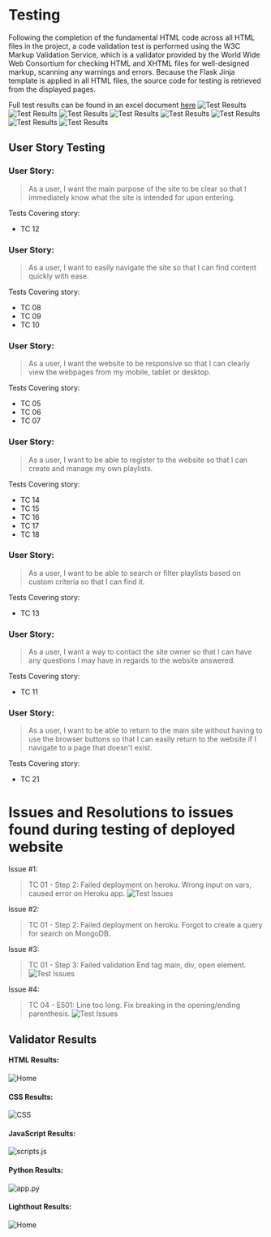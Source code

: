# Testing

Following the completion of the fundamental HTML code across all HTML files in the project, a code
validation test is performed using the W3C Markup Validation Service, which is a validator provided
by the World Wide Web Consortium for checking HTML and XHTML files for well-designed markup,
scanning any warnings and errors. Because the Flask Jinja template is applied in all HTML files, the
source code for testing is retrieved from the displayed pages.

Full test results can be found in an excel document [here](testing/test_results.xlsx)
![Test Results](Testing/TC-01.png)
![Test Results](Testing/TC-02-04.png)
![Test Results](Testing/TC-05-07.png)
![Test Results](Testing/TC-08-10.png)
![Test Results](Testing/TC-11-13.png)
![Test Results](Testing/TC-14-16.png)
![Test Results](Testing/TC-17-18.png)
![Test Results](Testing/TC-19-21.png)

## User Story Testing

### User Story:
> As a user, I want the main purpose of the site to be clear so that I immediately know what the site is intended for upon entering.

Tests Covering story:
* TC 12

### User Story:
> As a user, I want to easily navigate the site so that I can find content quickly with ease.

Tests Covering story:
* TC 08
* TC 09
* TC 10

### User Story:
> As a user, I want the website to be responsive so that I can clearly view the webpages from my mobile, tablet or desktop.

Tests Covering story:
* TC 05
* TC 06
* TC 07

### User Story:
> As a user, I want to be able to register to the website so that I can create and manage my own playlists.

Tests Covering story:
* TC 14
* TC 15
* TC 16
* TC 17
* TC 18

### User Story:
> As a user, I want to be able to search or filter playlists based on custom criteria so that I can find it.

Tests Covering story:
* TC 13

### User Story:
> As a user, I want a way to contact the site owner so that I can have any questions I may have in regards to the website answered.

Tests Covering story:
* TC 11

### User Story:
> As a user, I want to be able to return to the main site without having to use the browser buttons so that I can easily return to the website if I navigate to a page that doesn't exist.

Tests Covering story:
* TC 21

# Issues and Resolutions to issues found during testing of deployed website

Issue #1: 
> TC 01 - Step 2: Failed deployment on heroku. Wrong input on vars, caused error on Heroku app.
![Test Issues](Testing/Pymongo_NOQUERY.png)

Issue #2: 
> TC 01 - Step 2: Failed deployment on heroku. Forgot to create a query for search on MongoDB.

Issue #3: 
> TC 01 - Step 3: Failed validation End tag main, div, open element.
![Test Issues](Testing/HTML-TEST2.png)

Issue #4: 
> TC 04 - E501: Line too long. Fix breaking in the opening/ending parenthesis.
![Test Issues](Testing/PEP8_Old.png)



## Validator Results

#### HTML Results:
![Home](Testing/HTML_TEST.png)<br>


#### CSS Results:
![CSS](Testing/CSS_W3C.png)<br>

#### JavaScript Results:
![scripts.js](Testing/JSHINT.png)<br>

#### Python Results:
![app.py](Testing/PEP8.png)<br>

#### Lighthout Results:
![Home](Testing/LighthouseTest.png)<br>

